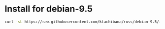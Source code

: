 # Install for debian-9.5

```bash
curl -sL https://raw.githubusercontent.com/ktachibana/russ/debian-9.5/install/debian-9.5/install.sh | sudo bash -s <SECRET_KEY_BASE here>
```
